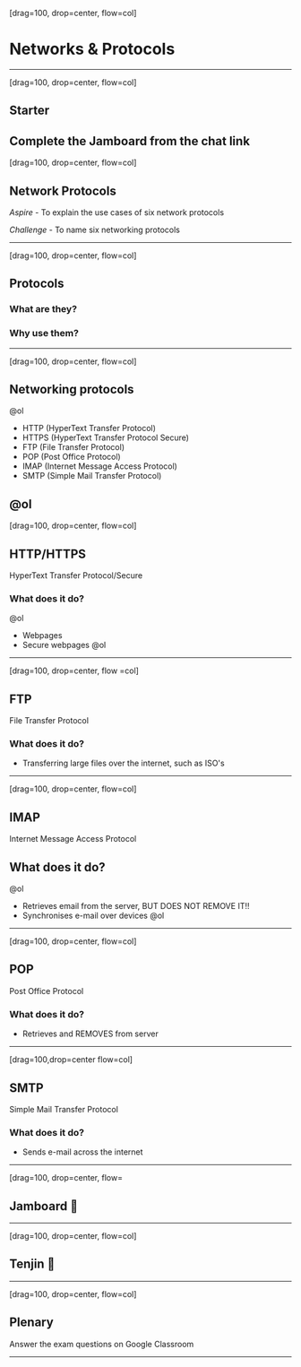 [drag=100, drop=center, flow=col]

# Networks & Protocols
---

[drag=100, drop=center, flow=col]

## Starter
Complete the Jamboard from the chat link
---
[drag=100, drop=center, flow=col]

## Network Protocols

*Aspire* - To explain the use cases of six network protocols

*Challenge* - To name six networking protocols 

---

[drag=100, drop=center, flow=col]

## Protocols

### What are they?

### Why use them?

---

[drag=100, drop=center, flow=col]

## Networking protocols

@ol
- HTTP (HyperText Transfer Protocol)
- HTTPS (HyperText Transfer Protocol Secure)
- FTP (File Transfer Protocol)
- POP (Post Office Protocol)
- IMAP (Internet Message Access Protocol)
- SMTP (Simple Mail Transfer Protocol)

@ol
---

[drag=100, drop=center, flow=col]

## HTTP/HTTPS
HyperText Transfer Protocol/Secure

### What does it do?
@ol
- Webpages
- Secure webpages
@ol

---

[drag=100, drop=center, flow =col]


## FTP
File Transfer Protocol

### What does it do?
- Transferring large files over the internet, such as ISO's

---
[drag=100, drop=center, flow=col]

## IMAP
Internet Message Access Protocol

## What does it do?
@ol
- Retrieves email from the server, BUT DOES NOT REMOVE IT!!
- Synchronises e-mail over devices
@ol
---
[drag=100, drop=center, flow=col]

## POP
Post Office Protocol

### What does it do?
- Retrieves and REMOVES from server

---
[drag=100,drop=center flow=col]


## SMTP
Simple Mail Transfer Protocol

### What does it do?
- Sends e-mail across the internet
---
[drag=100, drop=center, flow=

## Jamboard 🎉
---
[drag=100, drop=center, flow=col]

## Tenjin 🎉

---
[drag=100, drop=center, flow=col]

## Plenary

Answer the exam questions on Google Classroom

---
